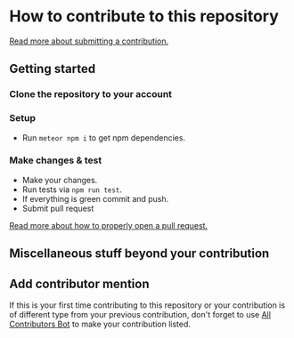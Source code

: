 # How to contribute to this repository
[Read more about submitting a contribution.](https://opensource.guide/how-to-contribute/#how-to-submit-a-contribution)

## Getting started

### Clone the repository to your account

### Setup
* Run `meteor npm i` to get npm dependencies.

### Make changes & test
* Make your changes.
* Run tests via `npm run test`.
* If everything is green commit and push.
* Submit pull request

[Read more about how to properly open a pull request.](https://opensource.guide/how-to-contribute/#opening-a-pull-request)

## Miscellaneous stuff beyond your contribution

## Add contributor mention
If this is your first time contributing to this repository or your contribution is of different type from your previous contribution, don't forget to use [All Contributors Bot](https://allcontributors.org/docs/en/bot/usage) to make your contribution listed.
